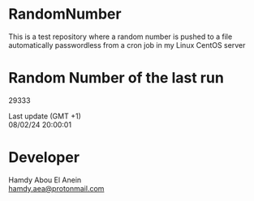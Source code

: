 # RandomNumber    
This is a test repository where a random number is pushed to a file automatically passwordless from a cron job in my Linux CentOS server    
# Random Number of the last run   
29333
      
Last update (GMT +1)    
08/02/24 20:00:01
# Developer    
Hamdy Abou El Anein   
hamdy.aea@protonmail.com

